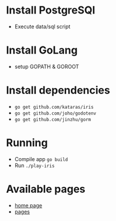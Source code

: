 # Install PostgreSQl
* Execute data/sql script

# Install GoLang
* setup GOPATH & GOROOT

# Install dependencies
* `go get github.com/kataras/iris`
* `go get github.com/joho/godotenv`
* `go get github.com/jinzhu/gorm`

# Running
* Compile app `go build`
* Run `./play-iris`

# Available pages
* [home page](http://localhost:8080)
* [pages](http://localhost:8080/page/2)